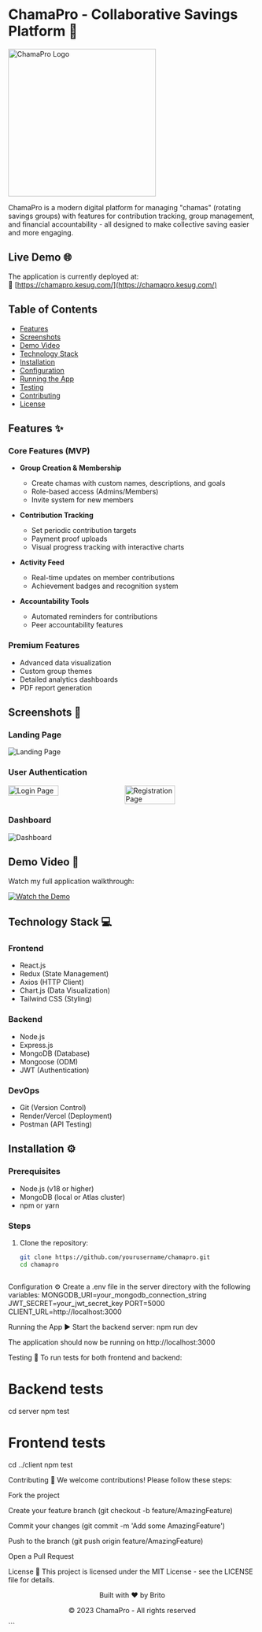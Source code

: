 # ChamaPro - Collaborative Savings Platform 🚀

<img src="landing%20page.jpg" alt="ChamaPro Logo" width="300"/>


ChamaPro is a modern digital platform for managing "chamas" (rotating savings groups) with features for contribution tracking, group management, and financial accountability - all designed to make collective saving easier and more engaging.

## Live Demo 🌐

The application is currently deployed at:  
🔗 [https://chamapro.kesug.com/](https://chamapro.kesug.com/)

## Table of Contents
- [Features](#features-)
- [Screenshots](#screenshots-)
- [Demo Video](#demo-video-)
- [Technology Stack](#technology-stack-)
- [Installation](#installation-)
- [Configuration](#configuration-)
- [Running the App](#running-the-app-)
- [Testing](#testing-)
- [Contributing](#contributing-)
- [License](#license-)

## Features ✨

### Core Features (MVP)
- **Group Creation & Membership**
  - Create chamas with custom names, descriptions, and goals
  - Role-based access (Admins/Members)
  - Invite system for new members

- **Contribution Tracking**
  - Set periodic contribution targets
  - Payment proof uploads
  - Visual progress tracking with interactive charts

- **Activity Feed**
  - Real-time updates on member contributions
  - Achievement badges and recognition system

- **Accountability Tools**
  - Automated reminders for contributions
  - Peer accountability features

### Premium Features
- Advanced data visualization
- Custom group themes
- Detailed analytics dashboards
- PDF report generation

## Screenshots 📸

### Landing Page
![Landing Page](landing%20page.jpg)

### User Authentication
<div style="display: flex; gap: 10px;">
  <img src="login%20page.png" alt="Login Page" width="45%">
  <img src="./register.png" alt="Registration Page" width="45%">
</div>

### Dashboard
![Dashboard](./dashboard.png)

## Demo Video 🎥

Watch my full application walkthrough:

[![Watch the Demo](demo-thumbnail.png)](demo.mp4)


## Technology Stack 💻

### Frontend
- React.js
- Redux (State Management)
- Axios (HTTP Client)
- Chart.js (Data Visualization)
- Tailwind CSS (Styling)

### Backend
- Node.js
- Express.js
- MongoDB (Database)
- Mongoose (ODM)
- JWT (Authentication)

### DevOps
- Git (Version Control)
- Render/Vercel (Deployment)
- Postman (API Testing)

## Installation ⚙️

### Prerequisites
- Node.js (v18 or higher)
- MongoDB (local or Atlas cluster)
- npm or yarn

### Steps
1. Clone the repository:
   ```bash
   git clone https://github.com/yourusername/chamapro.git
   cd chamapro



Configuration ⚙️
Create a .env file in the server directory with the following variables:
MONGODB_URI=your_mongodb_connection_string
JWT_SECRET=your_jwt_secret_key
PORT=5000
CLIENT_URL=http://localhost:3000



Running the App ▶️
Start the backend server:
npm run dev


The application should now be running on http://localhost:3000

Testing 🧪
To run tests for both frontend and backend:

# Backend tests
cd server
npm test

# Frontend tests
cd ../client
npm test


Contributing 🤝
We welcome contributions! Please follow these steps:

Fork the project

Create your feature branch (git checkout -b feature/AmazingFeature)

Commit your changes (git commit -m 'Add some AmazingFeature')

Push to the branch (git push origin feature/AmazingFeature)

Open a Pull Request

License 📄
This project is licensed under the MIT License - see the LICENSE file for details.


<div align="center"> <p>Built with ❤️ by Brito</p> <p>© 2023 ChamaPro - All rights reserved</p> </div> ```

